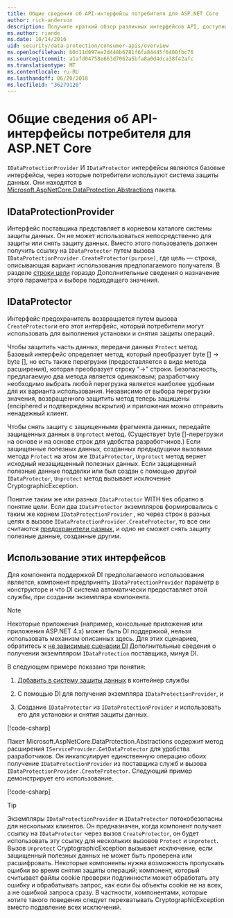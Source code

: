 ```yaml
---
title: Общие сведения об API-интерфейсы потребителя для ASP.NET Core
author: rick-anderson
description: Получите краткий обзор различных интерфейсов API, доступные в библиотеке защиты данных ASP.NET Core потребителя.
ms.author: riande
ms.date: 10/14/2016
uid: security/data-protection/consumer-apis/overview
ms.openlocfilehash: b0d11d097ee2d448b6781f6fa84445f6400fbc76
ms.sourcegitcommit: a1afd04758e663d7062a5bfa8a0d4dca38f42afc
ms.translationtype: MT
ms.contentlocale: ru-RU
ms.lasthandoff: 06/20/2018
ms.locfileid: "36279120"
---
```

# <a name="consumer-apis-overview-for-aspnet-core"></a>Общие сведения об API-интерфейсы потребителя для ASP.NET Core

`IDataProtectionProvider` И `IDataProtector` интерфейсы являются базовые интерфейсы, через которые потребители используют система защиты данных. Они находятся в [Microsoft.AspNetCore.DataProtection.Abstractions](https://www.nuget.org/packages/Microsoft.AspNetCore.DataProtection.Abstractions/) пакета.

## <a name="idataprotectionprovider"></a>IDataProtectionProvider

Интерфейс поставщика представляет в корневом каталоге системы защиты данных. Он не может использоваться непосредственно для защиты или снять защиту данных. Вместо этого пользователь должен получить ссылку на `IDataProtector` путем вызова `IDataProtectionProvider.CreateProtector(purpose)`, где цель — строка, описывающая вариант использования предполагаемого получателя. В разделе [строки цели](xref:security/data-protection/consumer-apis/purpose-strings) гораздо Дополнительные сведения о назначение этого параметра и выборе подходящего значения.

## <a name="idataprotector"></a>IDataProtector

Интерфейс предохранитель возвращается путем вызова `CreateProtector`и его этот интерфейс, который потребители могут использовать для выполнения установки и снятия защиты операций.

Чтобы защитить часть данных, передачи данных `Protect` метод. Базовый интерфейс определяет метод, который преобразует byte [] -> byte [], но есть также перегрузки (предоставляется в виде метода расширения), которая преобразует строку "->" строки. Безопасность, предлагаемую два метода является одинаковым; разработчику необходимо выбрать любой перегрузка является наиболее удобным для их варианта использования. Независимо от выбора перегрузки значения, возвращенного защитить метод теперь защищены (enciphered и подтверждены вскрытия) и приложения можно отправить ненадежный клиент.

Чтобы снять защиту с защищенными фрагмента данных, передайте защищенных данных в `Unprotect` метод. (Существует byte []-перегрузки на основе и на основе строк для удобства разработчиков.) Если защищенные полезных данных, созданных предыдущими вызовами метода `Protect` на этом же `IDataProtector`, `Unprotect` метод вернет исходный незащищенный полезных данных. Если защищенный полезные данные подделки или был создан с помощью другой `IDataProtector`, `Unprotect` метод вызывает исключение CryptographicException.

Понятие таким же или разных `IDataProtector` WITH ties обратно в понятие цели. Если два `IDataProtector` экземпляров формировались с таким же корнем `IDataProtectionProvider` , но через строк в разных целях в вызове `IDataProtectionProvider.CreateProtector`, то все они считаются [предохранители разных](xref:security/data-protection/consumer-apis/purpose-strings), и одно не сможет снять защиту полезные данные, созданные другим.

## <a name="consuming-these-interfaces"></a>Использование этих интерфейсов

Для компонента поддержкой DI предполагаемого использования является, компонент предпринять `IDataProtectionProvider` параметр в конструкторе и что DI система автоматически предоставляет этой службы, при создании экземпляра компонента.

> [!NOTE]
> Некоторые приложения (например, консольные приложения или приложения ASP.NET 4.x) может быть DI поддержкой, нельзя использовать механизм описанных здесь. Для этих сценариев, обратитесь к [не зависимые сценарии DI](xref:security/data-protection/configuration/non-di-scenarios) Дополнительные сведения о получении экземпляром `IDataProtection` поставщика, минуя DI.

В следующем примере показано три понятия:

1. [Добавить в систему защиты данных](xref:security/data-protection/configuration/overview) в контейнер службы

2. С помощью DI для получения экземпляра `IDataProtectionProvider`, и

3. Создание `IDataProtector` из `IDataProtectionProvider` и использовать его для установки и снятия защиты данных.

[!code-csharp[](../using-data-protection/samples/protectunprotect.cs?highlight=26,34,35,36,37,38,39,40)]

Пакет Microsoft.AspNetCore.DataProtection.Abstractions содержит метод расширения `IServiceProvider.GetDataProtector` для удобства разработчиков. Он инкапсулирует единственную операцию обоих получение `IDataProtectionProvider` из поставщика служб и вызова `IDataProtectionProvider.CreateProtector`. Следующий пример демонстрирует его использование.

[!code-csharp[](./overview/samples/getdataprotector.cs?highlight=15)]

>[!TIP]
> Экземпляры `IDataProtectionProvider` и `IDataProtector` потокобезопасны для нескольких клиентов. Он предназначен, когда компонент получает ссылку на `IDataProtector` через вызов `CreateProtector`, он будет использовать эту ссылку для нескольких вызовов `Protect` и `Unprotect`. Вызов `Unprotect` CryptographicException вызывает исключение, если защищенный полезных данных не может быть проверена или расшифровать. Некоторые компоненты нужна возможность пропускать ошибки во время снятия защиты операций; компонент, который считывает файлы cookie проверки подлинности может обработать эту ошибку и обрабатывать запрос, как если бы объекты cookie не на всех, а не ошибкой запроса сразу. В частности, компонентами, которые хотите такого поведения следует перехватывать CryptographicException вместо подавление всех исключений.
